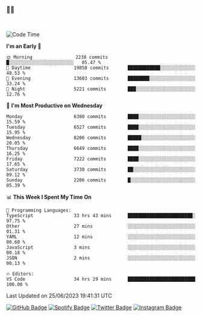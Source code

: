 ### 🤙🍺

<!-- <a href="https://github-readme-stats.vercel.app/api?username=hzak2xx&count_private=true&show_icons=true&theme=dracula">
  <img align="center" src="https://github-readme-stats.vercel.app/api?username=hzak2xx&count_private=true&show_icons=true&theme=dracula" />
</a>
</br> -->
</br>

<!--START_SECTION:waka-->
![Code Time](http://img.shields.io/badge/Code%20Time-2%2C579%20hrs%208%20mins-blue)

**I'm an Early 🐤** 

```text
🌞 Morning                2238 commits        █░░░░░░░░░░░░░░░░░░░░░░░░   05.47 % 
🌆 Daytime                19858 commits       ████████████░░░░░░░░░░░░░   48.53 % 
🌃 Evening                13603 commits       ████████░░░░░░░░░░░░░░░░░   33.24 % 
🌙 Night                  5221 commits        ███░░░░░░░░░░░░░░░░░░░░░░   12.76 % 
```
📅 **I'm Most Productive on Wednesday** 

```text
Monday                   6380 commits        ████░░░░░░░░░░░░░░░░░░░░░   15.59 % 
Tuesday                  6527 commits        ████░░░░░░░░░░░░░░░░░░░░░   15.95 % 
Wednesday                8206 commits        █████░░░░░░░░░░░░░░░░░░░░   20.05 % 
Thursday                 6649 commits        ████░░░░░░░░░░░░░░░░░░░░░   16.25 % 
Friday                   7222 commits        ████░░░░░░░░░░░░░░░░░░░░░   17.65 % 
Saturday                 3730 commits        ██░░░░░░░░░░░░░░░░░░░░░░░   09.12 % 
Sunday                   2206 commits        █░░░░░░░░░░░░░░░░░░░░░░░░   05.39 % 
```


📊 **This Week I Spent My Time On** 

```text
💬 Programming Languages: 
TypeScript               33 hrs 43 mins      ████████████████████████░   97.75 % 
Other                    27 mins             ░░░░░░░░░░░░░░░░░░░░░░░░░   01.31 % 
YAML                     12 mins             ░░░░░░░░░░░░░░░░░░░░░░░░░   00.60 % 
JavaScript               3 mins              ░░░░░░░░░░░░░░░░░░░░░░░░░   00.18 % 
JSON                     2 mins              ░░░░░░░░░░░░░░░░░░░░░░░░░   00.13 % 

🔥 Editors: 
VS Code                  34 hrs 29 mins      █████████████████████████   100.00 % 
```


 Last Updated on 25/06/2023 19:41:31 UTC
<!--END_SECTION:waka-->

[![GitHub Badge](https://img.shields.io/badge/GitHub-100000?style=for-the-badge&logo=github&logoColor=white)](https://github.com/hzak2xx)
[![Spotify Badge](https://img.shields.io/badge/Spotify-1ED760?&style=for-the-badge&logo=spotify&logoColor=white)](https://open.spotify.com/user/uf90s6sbbh75a1mt44clkhkvf)
[![Twitter Badge](https://img.shields.io/badge/Twitter-1DA1F2?style=for-the-badge&logo=twitter&logoColor=white)](https://twitter.com/hzak2xx)
[![Instagram Badge](https://img.shields.io/badge/Instagram-E4405F?style=for-the-badge&logo=instagram&logoColor=white)](https://www.instagram.com/hzak2xx/)
